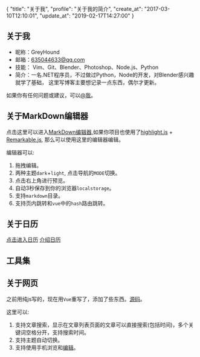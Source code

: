{
  "title": "关于我",
  "profile": "关于我的简介",
  "create_at": "2017-03-10T12:10:01",
  "update_at": "2019-02-17T14:27:00"
}
## 关于我

- 昵称：GreyHound
- 邮箱：635044633@qq.com
- 技能： Vim、Git、Blender、Photoshop、Node.js、Python
- 简介：一名.NET程序员，不过做过Python，Node的开发，对Blender感兴趣就学了基础，
这里写博客主要想记录一点东西，偶尔才更新。

如果你有任何问题或建议，可以[@我](mailto:635044633@qq.com)。

## 关于MarkDown编辑器
点击这里可以进入[MarkDown编辑器](#/editor),如果你项目也使用了[highlight.js](https://github.com/highlightjs/highlight.js.git) + [Remarkable.js](https://github.com/jonschlinkert/remarkable), 
那么可以使用这里的编辑器编辑。

编辑器可以: 
1. 拖拽编辑。
2. 两种主题`dark`+`light`, 点击导航的`MODE`切换。
3. 点击右上角进行预览。
4. 自动3秒保存到你的浏览器`localstorage`。
5. 支持`markdown`目录。
6. 支持页内跳转和`vue`中的`hash`路由跳转。

## 关于日历
[点击进入日历](#/calender)
[介绍日历](#/articles/detail?article_path=%2Fstatic%2Farticles%2Fdevelop%2Fnode%2Fcalender_lib.md)

## 工具集

## 关于网页
之前用纯js写的，现在用`Vue`重写了，添加了些东西。[源码](https://github.com/yuanronghhh/ghpage_source)。

这里可以:
1. 支持文章搜索，显示在文章列表页面的文章可以直接搜索(包括时间)，多个关键词空格分开，支持搜索时间。
2. 支持主题自动切换。
3. 支持使用手机浏览和[编辑](#/editor)。
